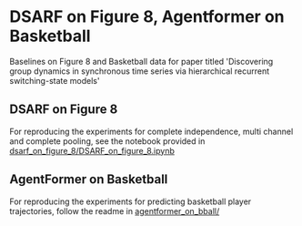 # DSARF on Figure 8, Agentformer on Basketball
Baselines on Figure 8 and Basketball data for paper titled 'Discovering group dynamics in synchronous time series via hierarchical recurrent switching-state models'


## DSARF on Figure 8
For reproducing the experiments for complete independence, multi channel and complete pooling, see the notebook provided in [dsarf_on_figure_8/DSARF_on_figure_8.ipynb](dsarf_on_figure_8/DSARF_on_figure_8.ipynb)

## AgentFormer on Basketball
For reproducing the experiments for predicting basketball player trajectories, follow the readme in [agentformer_on_bball/](agentformer_on_bball/)
